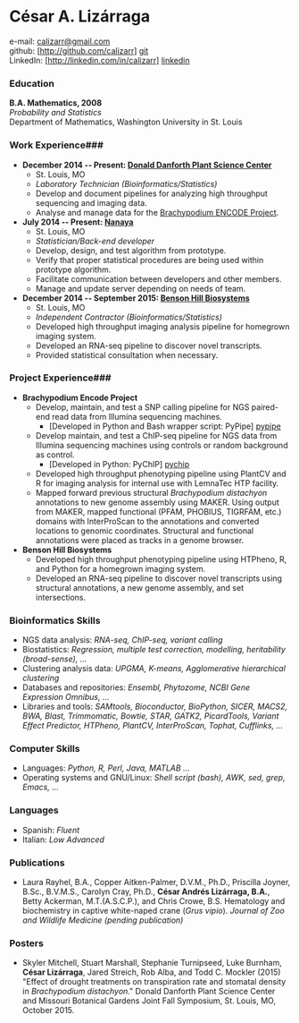 # César A. Lizárraga #
e-mail: <calizarr@gmail.com>  
github: [http://github.com/calizarr] [git]  
LinkedIn: [http://linkedin.com/in/calizarr] [linkedin]

### Education ###
**B.A. Mathematics, 2008**  
*Probability and Statistics*  
Department of Mathematics, Washington University in St. Louis


### Work Experience###

  * **December 2014 -- Present: [Donald Danforth Plant Science Center][ddpsc]**
      * St. Louis, MO
      * *Laboratory Technician (Bioinformatics/Statistics)*
      * Develop and document pipelines for analyzing high throughput
      sequencing and imaging data.
      * Analyse and manage data for the
        [Brachypodium ENCODE Project][encode].
  * **July 2014 -- Present: [Nanaya][nanaya]**
      * St. Louis, MO
      * *Statistician/Back-end developer*
      * Develop, design, and test algorithm from prototype.
      * Verify that proper statistical procedures are being used
        within prototype algorithm.
      * Facilitate communication between developers and other members.
      * Manage and update server depending on needs of team.
  * **December 2014 -- September 2015: [Benson Hill Biosystems][BHB]**
      * St. Louis, MO
      * *Independent Contractor (Bioinformatics/Statistics)*
      * Developed high throughput imaging analysis pipeline for
        homegrown imaging system.
      * Developed an RNA-seq pipeline to discover novel transcripts.
      * Provided statistical consultation when necessary.

### Project Experience###

  * **Brachypodium Encode Project**
      * Develop, maintain, and test a SNP calling pipeline for NGS paired-end read data
        from Illumina sequencing machines.
          * [Developed in Python and Bash wrapper script: PyPipe] [pypipe]
      * Develop maintain, and test a ChIP-seq pipeline for NGS data from Illumina
        sequencing machines using controls or random background as
        control.
          * [Developed in Python: PyChIP] [pychip]
      * Developed high throughput phenotyping pipeline using PlantCV
        and R for imaging analysis for internal use with LemnaTec HTP
        facility.
      * Mapped forward previous structural *Brachypodium distachyon* annotations
        to new genome assembly using MAKER. Using output from MAKER,
        mapped functional (PFAM, PHOBIUS, TIGRFAM, etc.) domains with
        InterProScan to the annotations and converted locations to
        genomic coordinates. Structural and functional annotations
        were placed as tracks in a genome browser.
  * **Benson Hill Biosystems**
      * Developed high throughput phenotyping pipeline using HTPheno,
        R, and Python for a homegrown imaging system.
      * Developed an RNA-seq pipeline to discover novel transcripts
        using structural annotations, a new genome assembly, and set
        intersections. 

### Bioinformatics Skills ###
  * NGS data analysis: *RNA-seq, ChIP-seq, variant calling*
  * Biostatistics: *Regression, multiple test correction, modelling,
    heritability (broad-sense), ...*
  * Clustering analysis data: *UPGMA, K-means, Agglomerative
    hierarchical clustering*
  * Databases and repositories: *Ensembl, Phytozome, NCBI Gene
    Expression Omnibus, ...*
  * Libraries and tools: *SAMtools, Bioconductor, BioPython, SICER,
    MACS2, BWA, Blast, Trimmomatic, Bowtie, STAR, GATK2, PicardTools,
    Variant Effect Predictor, HTPheno, PlantCV, InterProScan, Tophat,
    Cufflinks, ...*

### Computer Skills ###
  * Languages: *Python, R, Perl, Java, MATLAB ...*
  * Operating systems and GNU/Linux: *Shell script (bash), AWK, sed,
  grep, Emacs, ...*

### Languages ###
  * Spanish: *Fluent*
  * Italian: *Low Advanced*

### Publications  ###
  * Laura Rayhel, B.A., Copper Aitken-Palmer, D.V.M., Ph.D.,
    Priscilla Joyner, B.Sc., B.V.M.S., Carolyn Cray, Ph.D., **César
    Andrés Lizárraga, B.A.**, Betty Ackerman, M.T.(A.S.C.P.), and Chris
    Crowe, B.S. Hematology and biochemistry in captive white-naped
    crane (*Grus vipio*). *Journal of Zoo and Wildlife Medicine (pending
    publication)*

### Posters ###
  * Skyler Mitchell, Stuart Marshall, Stephanie Turnipseed, Luke
    Burnham, **César Lizárraga**, Jared Streich, Rob Alba, and Todd
    C. Mockler (2015) "Effect of drought treatments on transpiration
    rate and stomatal density in *Brachypodium distachyon*." Donald
    Danforth Plant Science Center and Missouri Botanical Gardens Joint
    Fall Symposium, St. Louis, MO, October 2015.
  

[git]: http://github.com/calizarr
[linkedin]: http://www.linkedin.com/in/calizarr
[ddpsc]: https://www.danforthcenter.org/
[encode]: http://genomicscience.energy.gov/research/DOEUSDA/abstracts/2014mockler_abstract.shtml
[BHB]: http://www.bensonhillbio.com/
[pypipe]: https://github.com/calizarr/PyPipeline/blob/master/README.md
[pychip]: https://github.com/calizarr/PyChIP-seq
[nanaya]: http:/www.nanaya.co
